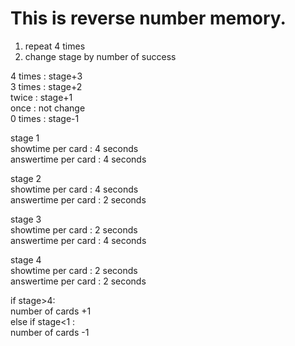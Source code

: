 # This is reverse number memory.  
  
1. repeat 4 times  
2. change stage by number of success  

4 times : stage+3  
3 times : stage+2  
twice : stage+1  
once : not change  
0 times : stage-1  
  
stage 1  
showtime per card : 4 seconds  
answertime per card : 4 seconds  
  
  
stage 2  
showtime per card : 4 seconds  
answertime per card : 2 seconds  
  
  
stage 3  
showtime per card : 2 seconds  
answertime per card : 4 seconds  
  
  
stage 4  
showtime per card : 2 seconds  
answertime per card : 2 seconds

if stage>4:  
number of cards +1  
else if stage<1 :  
number of cards -1
